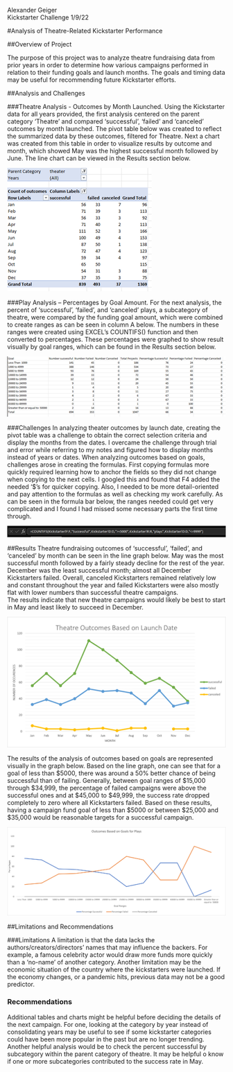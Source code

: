 Alexander Geiger      
Kickstarter Challenge
1/9/22

#Analysis of Theatre-Related Kickstarter Performance


##Overview of Project

The purpose of this project was to analyze theatre fundraising data from prior years in order to determine how various campaigns performed in relation to their funding goals and launch months.  The goals and timing data may be useful for recommending future Kickstarter efforts.

##Analysis and Challenges

###Theatre Analysis - Outcomes by Month Launched.
Using the Kickstarter data for all years provided, the first analysis centered on the parent category ‘Theatre’ and compared ‘successful’, ‘failed’ and ‘canceled’ outcomes by month launched. The pivot table below was created to reflect the summarized data by these outcomes, filtered for Theatre.  Next a chart was created from this table in order to visualize results by outcome and month, which showed May was the highest successful month followed by June.  The line chart can be viewed in the Results section below.


![Pivot Table](https://github.com/AlexGeiger1/Kickstarter-Analysis/blob/main/Resources/pivot%20table.png)


###Play Analysis – Percentages by Goal Amount.
For the next analysis, the percent of ‘successful’, ‘failed’, and ‘canceled’ plays, a subcategory of theatre, were compared by the funding goal amount, which were combined to create ranges as can be seen in column A below.  The numbers in these ranges were created using EXCEL’s COUNTIFS() function and then converted to percentages.  These percentages were graphed to show result visually by goal ranges, which can be found in the Results section below.

![Goal Ranges](https://github.com/AlexGeiger1/Kickstarter-Analysis/blob/main/Resources/table%20goal%20ranges.png)


###Challenges
In analyzing theater outcomes by launch date, creating the pivot table was a challenge to obtain the correct selection criteria and display the months from the dates.   I overcame the challenge through trial and error while referring to my notes and figured how to display months instead of years or dates.
When analyzing outcomes based on goals, challenges arose in creating the formulas. First copying formulas more quickly required learning how to anchor the fields so they did not change when copying to the next cells.  I googled this and found that F4 added the needed ‘$’s for quicker copying.  Also, I needed to be more detail-oriented and pay attention to the formulas as well as checking my work carefully. As can be seen in the formula bar below, the ranges needed could get very complicated and I found I had missed some necessary parts the first time through.


![Formula Bar](https://github.com/AlexGeiger1/Kickstarter-Analysis/blob/main/Resources/countifs%20formula%20bar.png)


##Results
Theatre fundraising outcomes of ‘successful’, ‘failed’, and ‘canceled’  by month can be seen in the line graph below.  May was the most successful month followed by a fairly steady decline for the rest of the year.  December was the least successful month; almost all December Kickstarters failed.   Overall,  canceled Kickstarters remained relatively low and constant throughout the year and failed Kickstarters were also mostly flat with lower numbers than successful theatre campaigns.   
The results indicate that new theatre campaigns would likely be best to start in May and least likely to succeed in December.


![Theatre Outcomes Graph](https://github.com/AlexGeiger1/Kickstarter-Analysis/blob/main/Resources/Theater_Outcomes_vs_Launch.png)


The results of the analysis of outcomes based on goals are represented visually in the graph below.  Based on the line graph, one can see that for a goal of less than $5000, there was around a 50% better chance of being successful than of failing. Generally, between  goal ranges of $15,000 through $34,999, the percentage of failed campaigns were above the successful ones and at $45,000 to $49,999, the success rate dropped completely to zero where all Kickstarters failed.
Based on these results, having a campaign fund goal of less than $5000 or between $25,000 and $35,000 would be reasonable targets for a successful campaign.


![Outcomes Goals](https://github.com/AlexGeiger1/Kickstarter-Analysis/blob/main/Resources/Outcomes_vs_Goals.png)


##Limitations and Recommendations

###Limitations
A limitation is that the data lacks the authors/creators/directors’ names that may influence the backers. For example, a famous celebrity actor would draw more funds more quickly than a ‘no-name’ of another category.  Another limitation may be the economic situation of the country where the kickstarters were launched. If the economy changes, or a pandemic hits, previous data may not be a good predictor.

### Recommendations
Additional tables and charts might be helpful before deciding the details of the next campaign.  For one, looking at the category by year instead of consolidating years may be useful to see if some kickstarter categories could have been more popular in the past but are no longer trending. 
Another helpful analysis would be to check the percent successful by subcategory within the parent category of theatre.  It may be helpful o know if one or more subcategories contributed to the success rate in May.
